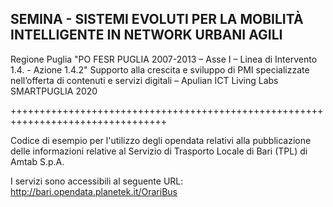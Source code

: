 SEMINA - SISTEMI EVOLUTI PER LA MOBILITÀ INTELLIGENTE IN NETWORK URBANI AGILI
---------------------------------------------------------------------------------

Regione Puglia
"PO FESR PUGLIA 2007-2013 – Asse I – Linea di Intervento 1.4. - Azione 1.4.2"
Supporto alla crescita e sviluppo di PMI specializzate nell’offerta di contenuti e servizi digitali – Apulian ICT Living Labs SMARTPUGLIA 2020

+++++++++++++++++++++++++++++++++++++++++++++++++++++++++++++++++++++++++++++++++

Codice di esempio per l'utilizzo degli opendata relativi alla pubblicazione delle informazioni relative al Servizio di Trasporto Locale di Bari (TPL) di Amtab S.p.A.

I servizi sono accessibili al seguente URL: http://bari.opendata.planetek.it/OrariBus


